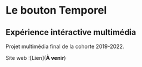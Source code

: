 # Le bouton Temporel
## Expérience intéractive multimédia

Projet multimédia final de la cohorte 2019-2022.

Site web :[Lien](**À venir**)
